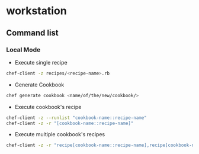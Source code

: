 # workstation

## Command list

### Local Mode

- Execute single recipe
```bash
chef-client -z recipes/<recipe-name>.rb
```

- Generate Cookbook
```bash
chef generate cookbook <name/of/the/new/cookbook/>
```

- Execute cookbook's recipe
```bash
chef-client -z --runlist "cookbook-name::recipe-name"
chef-client -z -r "[cookbook-name::recipe-name]"
```

- Execute multiple cookbook's recipes
```bash
chef-client -z -r "recipe[cookbook-name::recipe-name],recipe[cookbook-name::recipe-name]"
```
